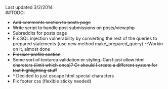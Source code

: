 Last updated 3/2/2014 <br/>
##TODO: 
- ~~Add comments section to posts page~~
- ~~Write script to handle post submissions on posts/view.php~~
- Subreddits for posts page
- Fix SQL injection vulnerability by converting the rest of the queries to prepared statements (use new method make_prepared_query) --Workin on it, almost done
- ~~Fix user profile section~~
- ~~Some sort of textarea validation or styling. Can I just allow html charcters (limit which ones)? Or should I create a different system for text highlighting stuff~~
- ^ Decided to just escape html special characters
- Fix footer css (flexible sticky needed)